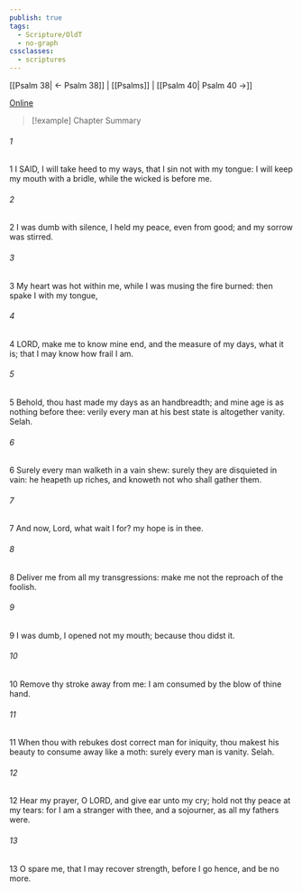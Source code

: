 ```yaml
---
publish: true
tags:
  - Scripture/OldT
  - no-graph
cssclasses:
  - scriptures
---
```

[[Psalm 38| ← Psalm 38]] | [[Psalms]] | [[Psalm 40| Psalm 40 →]]

[Online](https://churchofjesuschrist.org/study/scriptures/ot/ps/39?lang=eng)

>[!example] Chapter Summary
>
###### 1
1 I SAID, I will take heed to my ways, that I sin not with my tongue: I will keep my mouth with a bridle, while the wicked is before me.
###### 2
2 I was dumb with silence, I held my peace, even from good; and my sorrow was stirred.
###### 3
3 My heart was hot within me, while I was musing the fire burned: then spake I with my tongue,
###### 4
4 LORD, make me to know mine end, and the measure of my days, what it is; that I may know how frail I am.
###### 5
5 Behold, thou hast made my days as an handbreadth; and mine age is as nothing before thee: verily every man at his best state is altogether vanity.  Selah.
###### 6
6 Surely every man walketh in a vain shew: surely they are disquieted in vain: he heapeth up riches, and knoweth not who shall gather them.
###### 7
7 And now, Lord, what wait I for?  my hope is in thee.
###### 8
8 Deliver me from all my transgressions: make me not the reproach of the foolish.
###### 9
9 I was dumb, I opened not my mouth; because thou didst it.
###### 10
10 Remove thy stroke away from me: I am consumed by the blow of thine hand.
###### 11
11 When thou with rebukes dost correct man for iniquity, thou makest his beauty to consume away like a moth: surely every man is vanity.  Selah.
###### 12
12 Hear my prayer, O LORD, and give ear unto my cry; hold not thy peace at my tears: for I am a stranger with thee, and a sojourner, as all my fathers were.
###### 13
13 O spare me, that I may recover strength, before I go hence, and be no more.




